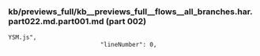 ### kb/previews_full/kb__previews_full__flows__all_branches.har.part022.md.part001.md (part 002)

```md
YSM.js",
                          "lineNumber": 0,
                      
```

```

